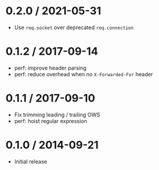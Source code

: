 # 0.2.0 / 2021-05-31

- Use `req.socket` over deprecated `req.connection`

# 0.1.2 / 2017-09-14

- perf: improve header parsing
- perf: reduce overhead when no `X-Forwarded-For` header

# 0.1.1 / 2017-09-10

- Fix trimming leading / trailing OWS
- perf: hoist regular expression

# 0.1.0 / 2014-09-21

- Initial release
